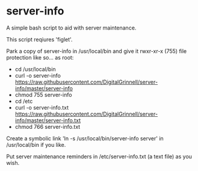# server-info
A simple bash script to aid with server maintenance.

This script reqiures 'figlet'.

Park a copy of server-info in /usr/local/bin and give it rwxr-xr-x (755) file protection like so... as root:

  - cd /usr/local/bin
  - curl -o server-info https://raw.githubusercontent.com/DigitalGrinnell/server-info/master/server-info
  - chmod 755 server-info
  - cd /etc
  - curl -o server-info.txt https://raw.githubusercontent.com/DigitalGrinnell/server-info/master/server-info.txt
  - chmod 766 server-info.txt
  
Create a symbolic link 'ln -s /usr/local/bin/server-info server' in /usr/local/bin if you like.

Put server maintenance reminders in /etc/server-info.txt (a text file) as you wish.

